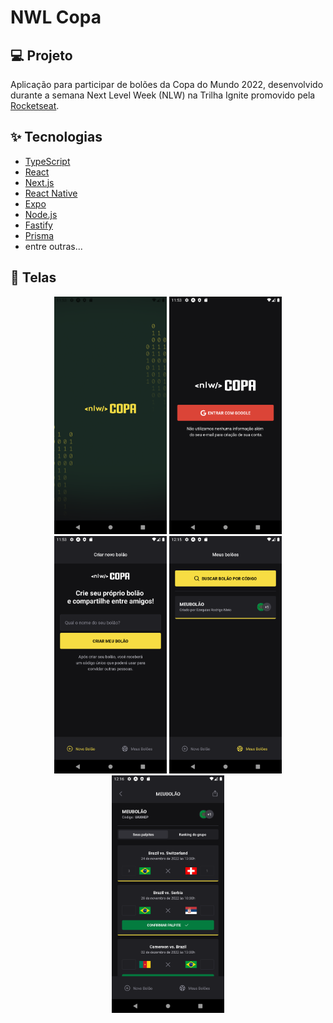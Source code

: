# NWL Copa

## 💻 Projeto

Aplicação para participar de bolões da Copa do Mundo 2022,
desenvolvido durante a semana Next Level Week (NLW) na Trilha Ignite promovido pela
<a href="https://www.rocketseat.com.br/">Rocketseat</a>.


## ✨ Tecnologias

- [TypeScript](https://www.typescriptlang.org/)
- [React](https://reactjs.org/)
- [Next.js](https://nextjs.org/)
- [React Native](https://reactnative.dev/)
- [Expo](https://expo.dev/)
- [Node.js](https://nodejs.org/en/)
- [Fastify](https://www.fastify.io/)
- [Prisma](https://www.prisma.io/)
- entre outras...

## 🔖 Telas

<div align="center">
    <img src="screens/Screenshot_1667876003.png" width="180"/>
    <img src="screens/Screenshot_1667876017.png" width="180"/>
    <img src="screens/Screenshot_1667876033.png" width="180"/>
    <img src="screens/Screenshot_1667877343.png" width="180"/>
    <img src="screens/Screenshot_1667877366.png" width="180"/>
</div>